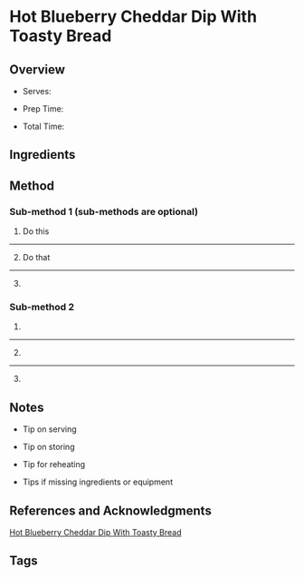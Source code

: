 # Hot Blueberry Cheddar Dip With Toasty Bread

## Overview

- Serves:

- Prep Time:

- Total Time:

## Ingredients



## Method

### Sub-method 1 (sub-methods are optional)

1. Do this
---
2. Do that
---
3.

### Sub-method 2

1.
---
2.
---
3.

## Notes

- Tip on serving

- Tip on storing

- Tip for reheating

- Tips if missing ingredients or equipment

## References and Acknowledgments

[Hot Blueberry Cheddar Dip With Toasty Bread](http://www.howsweeteats.com/2012/07/hot-blueberry-cheddar-dip-with-toasty-bread/)

## Tags


